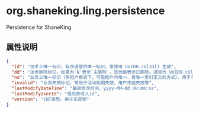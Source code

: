 # org.shaneking.ling.persistence

Persistence for ShaneKing

## 属性说明

```json
{
  "id": "技术上唯一标识，有序递增的唯一标识。常使用 UUID0.cUl33() 生成",
  "dd": "技术删除标记，如果为`N`表示`未删除`，其他值表示已删除。通常为 UUID0.cUl33() 生成的值，便于追溯删除时间。如果技术删除后，记录长时间不物理删除，建议所有唯一索引添加该字段",
  "no": "业务上唯一标识（多租户模式下，可能租户内唯一，看唯一索引定义的方式），用于与对接系统对接。默认与`id`值一致",
  "invalid": "业务失效标记，常用于活动到期失效，用户冻结失效等",
  "lastModifyDateTime": "最后修改时间，yyyy-MM-dd HH:mm:ss",
  "lastModifyUserId": "最后修改人id",
  "version": "INT类型。用于乐观锁"
}
```
